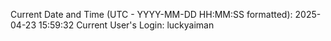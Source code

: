 Current Date and Time (UTC - YYYY-MM-DD HH:MM:SS formatted): 2025-04-23 15:59:32
Current User's Login: luckyaiman
